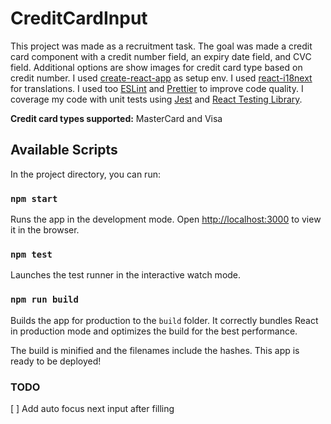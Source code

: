 # CreditCardInput

This project was made as a recruitment task. The goal was made a credit card component with a credit number field,
an expiry date field, and CVC field. Additional options are show images for credit card type based on credit number.
I used [create-react-app](https://github.com/facebook/create-react-app) as setup env. I used [react-i18next](https://github.com/i18next/react-i18next) for translations. I used too [ESLint](https://eslint.org/) and [Prettier](https://prettier.io/) to improve code quality.
I coverage my code with unit tests using [Jest](https://jestjs.io/) and [React Testing Library](https://github.com/testing-library/react-testing-library).

**Credit card types supported:** MasterCard and Visa

## Available Scripts

In the project directory, you can run:

### `npm start`

Runs the app in the development mode.
Open [http://localhost:3000](http://localhost:3000) to view it in the browser.

### `npm test`

Launches the test runner in the interactive watch mode.

### `npm run build`

Builds the app for production to the `build` folder.
It correctly bundles React in production mode and optimizes the build for the best performance.

The build is minified and the filenames include the hashes.
This app is ready to be deployed!

### TODO

[ ] Add auto focus next input after filling

